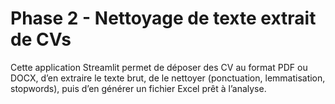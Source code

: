 
# Phase 2 - Nettoyage de texte extrait de CVs

Cette application Streamlit permet de déposer des CV au format PDF ou DOCX, d’en extraire le texte brut, de le nettoyer (ponctuation, lemmatisation, stopwords), puis d’en générer un fichier Excel prêt à l’analyse.
